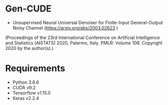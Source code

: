 # Gen-CUDE

* Unsupervised Neural Universal Denoiser for Finite-Input General-Output Noisy Channel (https://arxiv.org/abs/2003.02623 )

(Proceedings of the 23rd International Conference on Artificial Intelligence and Statistics (AISTATS) 2020, Palermo, Italy. PMLR: Volume 108. Copyright 2020 by the author(s).)


# Requirements

* Python 3.6.6
* CUDA v9.2
* Tensorflow v1.15.0
* Keras v2.2.4
